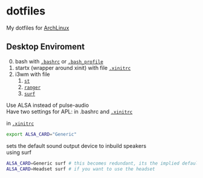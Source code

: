 # dotfiles
My dotfiles for [ArchLinux]

## Desktop Enviroment

0. bash with [`.bashrc`] or [`.bash_profile`]
1. startx (wrapper around xinit) with file [`.xinitrc`]
2. i3wm with file 
   1. [`st`]
   2. [`ranger`] 
   3. [`surf`]

[ArchLinux]: http://archlinux.org/
[`.xinitrc`]: ./.xinitrc
[`.bashrc`]: ./.bashrc
[`.bash_profile`]: ./.bash_profile
[`st`]: https://st.suckless.org/
[`surf`]: https://surf.suckless.org/
[`ranger`]: https://ranger.github.io/

Use ALSA instead of pulse-audio  
Have two settings for APL: in .bashrc and [`.xinitrc`]

in [`.xinitrc`]
```sh
export ALSA_CARD="Generic"
```
sets the default sound output device to inbuild speakers  
using surf

```sh
ALSA_CARD=Generic surf # this becomes redundant, its the implied default
ALSA_CARD=Headset surf # if you want to use the headset
```
